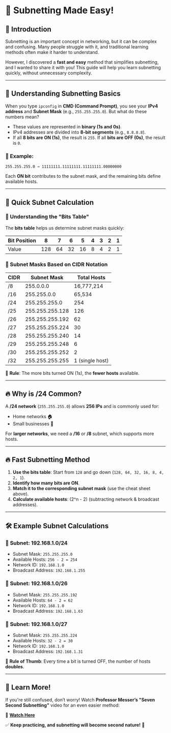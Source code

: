 # 📌 Subnetting Made Easy!

## 🚀 Introduction
Subnetting is an important concept in networking, but it can be complex and confusing. Many people struggle with it, and traditional learning methods often make it harder to understand.

However, I discovered a **fast and easy** method that simplifies subnetting, and I wanted to share it with you! This guide will help you learn subnetting quickly, without unnecessary complexity.

---

## 📖 Understanding Subnetting Basics
When you type `ipconfig` in **CMD (Command Prompt)**, you see your **IPv4 address** and **Subnet Mask** (e.g., `255.255.255.0`). But what do these numbers mean?

- These values are represented in **binary (1s and 0s)**.
- IPv4 addresses are divided into **8-bit segments** (e.g., `8.8.8.8`).
- If all **8 bits are ON (1s)**, the result is `255`. If all **bits are OFF (0s)**, the result is `0`.

### 🎯 Example:
```
255.255.255.0 → 11111111.11111111.11111111.00000000
```
Each **ON bit** contributes to the subnet mask, and the remaining bits define available hosts.

---

## 🔢 Quick Subnet Calculation
### 📌 Understanding the "Bits Table"
The **bits table** helps us determine subnet masks quickly:

| Bit Position | 8 | 7 | 6 | 5 | 4 | 3 | 2 | 1 |
|-------------|---|---|---|---|---|---|---|---|
| Value       | 128 | 64 | 32 | 16 | 8 | 4 | 2 | 1 |

### 📌 Subnet Masks Based on CIDR Notation
| CIDR | Subnet Mask | Total Hosts |
|------|------------|-------------|
| /8   | 255.0.0.0  | 16,777,214  |
| /16  | 255.255.0.0 | 65,534      |
| /24  | 255.255.255.0 | 254 |
| /25  | 255.255.255.128 | 126 |
| /26  | 255.255.255.192 | 62 |
| /27  | 255.255.255.224 | 30 |
| /28  | 255.255.255.240 | 14 |
| /29  | 255.255.255.248 | 6  |
| /30  | 255.255.255.252 | 2  |
| /32  | 255.255.255.255 | 1 (single host) |

🔹 **Rule**: The more bits turned ON (1s), the **fewer hosts** available.

---

## 🔥 Why is /24 Common?
A **/24 network** (`255.255.255.0`) allows **256 IPs** and is commonly used for:
- Home networks 🏠
- Small businesses 🏢

For **larger networks**, we need a **/16** or **/8** subnet, which supports more hosts.

---

## 🔥 Fast Subnetting Method
1. **Use the bits table**: Start from `128` and go down (`128, 64, 32, 16, 8, 4, 2, 1`).
2. **Identify how many bits are ON**.
3. **Match it to the corresponding subnet mask** (use the cheat sheet above).
4. **Calculate available hosts**: \(2^n - 2\) (subtracting network & broadcast addresses).

---

## 🛠️ Example Subnet Calculations
### 🎯 **Subnet: 192.168.1.0/24**
- Subnet Mask: `255.255.255.0`
- Available Hosts: `256 - 2 = 254`
- Network ID: `192.168.1.0`
- Broadcast Address: `192.168.1.255`

### 🎯 **Subnet: 192.168.1.0/26**
- Subnet Mask: `255.255.255.192`
- Available Hosts: `64 - 2 = 62`
- Network ID: `192.168.1.0`
- Broadcast Address: `192.168.1.63`

### 🎯 **Subnet: 192.168.1.0/27**
- Subnet Mask: `255.255.255.224`
- Available Hosts: `32 - 2 = 30`
- Network ID: `192.168.1.0`
- Broadcast Address: `192.168.1.31`

🔹 **Rule of Thumb**: Every time a bit is turned OFF, the number of hosts **doubles**.

---

## 🎥 Learn More!
If you're still confused, don’t worry! Watch **Professor Messer’s "Seven Second Subnetting"** video for an even easier method:

📌 **[Watch Here](https://www.youtube.com/watch?v=ZxAwQB8TZsM)**

✅ **Keep practicing, and subnetting will become second nature!** 🚀


